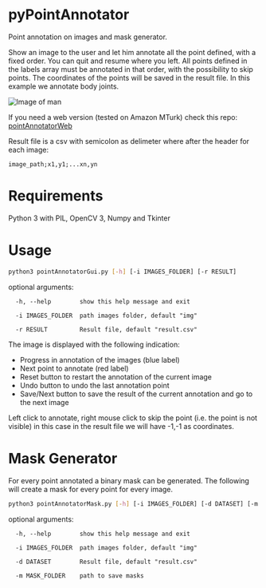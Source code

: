 # pyPointAnnotator
Point annotation on images and mask generator.

Show an image to the user and let him annotate all the point defined, with a fixed order. You can quit and resume where you left. All points defined in the labels array must be annotated in that order, with the possibility to skip points. The coordinates of the points will be saved in the result file. In this example we annotate body joints.

![Image of man](https://i.ibb.co/rs9QnH2/done.png)


If you need a web version (tested on Amazon MTurk) check this repo: [pointAnnotatorWeb](https://github.com/roccopietrini/pointAnnotatorWeb)

Result file is a csv with semicolon as delimeter where after the header for each image:
```
image_path;x1,y1;...xn,yn
```

# Requirements
Python 3 with PIL, OpenCV 3, Numpy and Tkinter

# Usage
```bash
python3 pointAnnotatorGui.py [-h] [-i IMAGES_FOLDER] [-r RESULT]

```

optional arguments:
```
  -h, --help        show this help message and exit

  -i IMAGES_FOLDER  path images folder, default "img"
  
  -r RESULT         Result file, default "result.csv"
```

The image is displayed with the following indication:

* Progress in annotation of the images (blue label)
* Next point to annotate (red label)
* Reset button to restart the annotation of the current image
* Undo button to undo the last annotation point
* Save/Next button to save the result of the current annotation and go to the next image

Left click to annotate, right mouse click to skip the point (i.e. the point is not visible) in this case in the result file we will have -1,-1 as coordinates.

# Mask Generator

For every point annotated a binary mask can be generated. The following will create a mask for every point for every image.  

```bash
python3 pointAnnotatorMask.py [-h] [-i IMAGES_FOLDER] [-d DATASET] [-m MASK_FOLDER]

```

optional arguments:
```
  -h, --help        show this help message and exit

  -i IMAGES_FOLDER  path images folder, default "img"
  
  -d DATASET        Result file, default "result.csv"
  
  -m MASK_FOLDER    path to save masks
```
